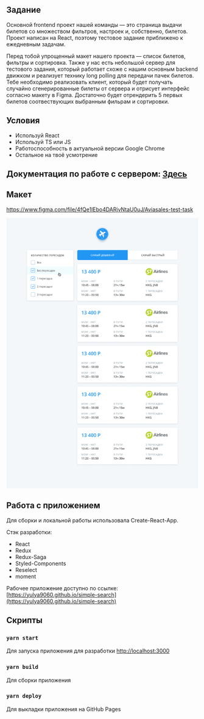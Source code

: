 ## Задание
Основной frontend проект нашей команды — это страница выдачи билетов со множеством фильтров, настроек и, собственно, билетов. Проект написан на React, поэтому тестовое задание приближено к ежедневным задачам.

Перед тобой упрощенный макет нашего проекта — список билетов, фильтры и сортировка. Также у нас есть небольшой сервер для тестового задания, который работает схоже с нашим основным backend движком и реализует технику long polling для передачи пачек билетов. Тебе необходимо реализовать клиент, который будет получать случайно сгенерированные билеты от сервера и отрисует интерфейс согласно макету в Figma. Достаточно будет отрендерить 5 первых билетов соотвествующих выбранным фильрам и сортировки.

## Условия
* Используй React
* Используй TS или JS
* Работоспособность в актуальной версии Google Chrome
* Остальное на твоё усмотрение

## Документация по работе с сервером: [Здесь](https://github.com/KosyanMedia/test-tasks/blob/master/aviasales_frontend/server.md)

## Макет

https://www.figma.com/file/4fQe1lEbo4DARjvNtaU0uJ/Aviasales-test-task

![alt text](search_preview.png "Search preview ")

## Работа с приложением

Для сборки и локальной работы использовала Create-React-App.

Стэк разработки:
* React
* Redux
* Redux-Saga
* Styled-Components
* Reselect
* moment

Рабочее приложение доступно по ссылке:
[https://yulya9060.github.io/simple-search](https://yulya9060.github.io/simple-search)

## Скрипты

### `yarn start`

Для запуска приложения для разработки [http://localhost:3000](http://localhost:3000)

### `yarn build`

Для сборки приложения

### `yarn deploy`

Для выкладки приложения на GitHub Pages

